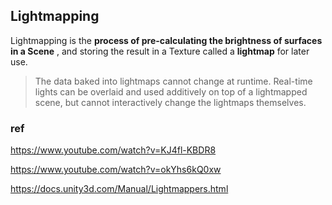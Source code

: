 ## Lightmapping

Lightmapping is the **process of pre-calculating the brightness of surfaces in a Scene** , and storing the result in a Texture called a **lightmap** for later use.



> The data baked into lightmaps cannot change at runtime. Real-time lights can be overlaid and used additively on top of a lightmapped scene, but cannot interactively change the lightmaps themselves.


### ref
https://www.youtube.com/watch?v=KJ4fl-KBDR8

https://www.youtube.com/watch?v=okYhs6kQ0xw

https://docs.unity3d.com/Manual/Lightmappers.html


